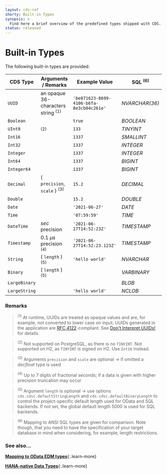 ```yaml
---
layout: cds-ref
shorty: Built-in Types
synopsis: >
  Find here a brief overview of the predefined types shipped with CDS.
status: released
---
```



# Built-in Types


The following built-in types are provided:


| CDS Type | Arguments / Remarks | Example Value | SQL <sup>(6)</sup> |
| --- | --- | ---  | --- |
| `UUID` | an opaque 36-characters string <sup>(1)</sup> | `'be071623-8699-4106-b6fa-8e3cb04c261e'`| _NVARCHAR(36)_  |
| `Boolean` | | `true` | _BOOLEAN_  |
| `UInt8` | <sup>(2)</sup> | `133` | _TINYINT_  |
| `Int16` | | `1337` | _SMALLINT_  |
| `Int32` | | `1337` | _INTEGER_  |
| `Integer` | | `1337` | _INTEGER_  |
| `Int64` | | `1337` | _BIGINT_  |
| `Integer64` | | `1337` | _BIGINT_  |
| `Decimal` | ( `precision`, `scale` ) <sup>(3)</sup> | `15.2` | _DECIMAL_  |
| `Double` | | `15.2` | _DOUBLE_  |
| `Date` | | `'2021-06-27'` | _DATE_  |
| `Time` | | `'07:59:59'` | _TIME_  |
| `DateTime` | _sec_ precision | `'2021-06-27T14:52:23Z'` | _TIMESTAMP_  |
| `Timestamp` | 0.1 _µs_ precision <sup>(4)</sup> | `'2021-06-27T14:52:23.123Z'` |  _TIMESTAMP_  |
| `String` | ( `length` ) <sup>(5)</sup> | `'hello world'` | _NVARCHAR_  |
| `Binary` | ( `length` ) <sup>(5)</sup> | |  _VARBINARY_  |
| `LargeBinary` |  | | _BLOB_  |
| `LargeString` |  | `'hello world'` | _NCLOB_  |


### Remarks


> <sup>(1)</sup> At runtime, UUIDs are treated as opaque values and are, for example, not converted to lower case on input. UUIDs generated in the application are [RFC 4122](https://tools.ietf.org/html/rfc4122)-compliant. See [Don't Interpret UUIDs!](../guides/domain-models#dont-interpret-uuids) for details.

> <sup>(2)</sup> Not supported on PostgreSQL, as there is no `TINYINT`. Not supported on H2, as `TINYINT` is signed on H2. Use `Int16` instead.

> <sup>(3)</sup> Arguments `precision` and `scale` are optional → if omitted a *decfloat* type is used

> <sup>(4)</sup> Up to 7 digits of fractional seconds; if a data is given with higher precision truncation may occur

> <sup>(5)</sup> Argument `length` is optional → use options `cds.cdsc.defaultStringLength` and `cds.cdsc.defaultBinaryLength` to control the project-specific default length used for OData and SQL backends. If not set, the global default length 5000 is used for SQL backends.

> <sup>(6)</sup> Mapping to ANSI SQL types are given for comparison. Note though, that you need to have the specification of your target database in mind when considering, for example, length restrictions.


### See also...

[**Mapping to OData EDM types**](../advanced/odata#type-mapping){:.learn-more}

[**HANA-native Data Types**](../advanced/hana#hana-types){:.learn-more}
